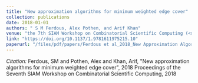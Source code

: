 ```yaml
---
title: "New approximation algorithms for minimum weighted edge cover"
collection: publications
date: 2018-01-01
authors: " S M Ferdous, Alex Pothen, and Arif Khan"
venue: "the 7th SIAM Workshop on Combinatorial Scientific Computing (<strong>CSC 18</strong>)"
link: "https://doi.org/10.1137/1.9781611975215.10"
paperurl: "/files/pdf/papers/Ferdous et al_2018_New Approximation Algorithms for Minimum Weighted Edge Cover.pdf"
---
```

*Citation:* Ferdous, SM and Pothen, Alex and Khan, Arif, "New approximation algorithms for minimum weighted edge cover", 2018 Proceedings of the Seventh SIAM Workshop on Combinatorial Scientific Computing, 2018
